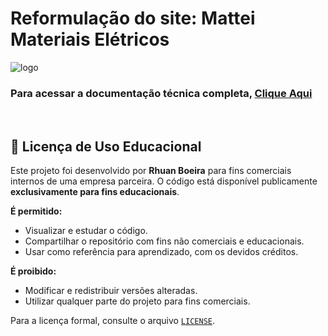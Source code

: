 <h1> Reformulação do site: Mattei Materiais Elétricos </h1> <img src="img/logo-mattei-br500.png https://github.com/rhuanboeira/site-mattei-main/blob/cc4f3ad8de7250a57b04fc0e53fcccb4fcdfc8ba/img/logo-mattei-br500.png" alt="logo">
<h3>Para acessar a <strong>documentação técnica completa</strong>, <a href="https://github.com/rhuanboeira/site-mattei-main/blob/b6cb8a96e2077246d86404e07dcc4b1053203b3e/Projeto-Mattei.pdf"> Clique Aqui</a></h2>
<br>
<h2> 📘 Licença de Uso Educacional </h2>

Este projeto foi desenvolvido por **Rhuan Boeira** para fins comerciais internos de uma empresa parceira. O código está disponível publicamente **exclusivamente para fins educacionais**.

**É permitido:**
- Visualizar e estudar o código.
- Compartilhar o repositório com fins não comerciais e educacionais.
- Usar como referência para aprendizado, com os devidos créditos.

**É proibido:**
- Modificar e redistribuir versões alteradas.
- Utilizar qualquer parte do projeto para fins comerciais.

Para a licença formal, consulte o arquivo [`LICENSE`](./LICENSE).

